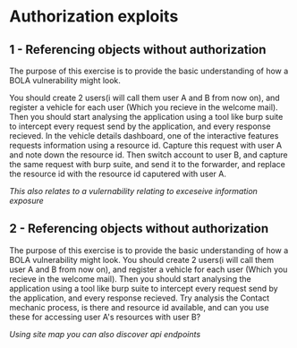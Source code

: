 # Authorization exploits

## 1 - Referencing objects without authorization
The purpose of this exercise is to provide the basic understanding of how a BOLA vulnerability might look.
  
You should create 2 users(i will call them user A and B from now on), and register a vehicle for each user (Which you recieve in the welcome mail).
Then you should start analysing the application using a tool like burp suite to intercept every request send by the application, and every response 
recieved. In the vehicle details dashboard, one of the interactive features requests information using a resource id. Capture this request with 
user A and note down the resource id. Then switch account to user B, and capture the same request with burp suite, and send it to the forwarder, 
and replace the resource id with the resource id caputered with user A.

_This also relates to a vulernability relating to exceseive information exposure_


## 2 - Referencing objects without authorization
The purpose of this exercise is to provide the basic understanding of how a BOLA vulnerability might look.
You should create 2 users(i will call them user A and B from now on), and register a vehicle for each user (Which you recieve in the welcome mail).
Then you should start analysing the application using a tool like burp suite to intercept every request send by the application, and every response 
recieved. Try analysis the Contact mechanic process, is there and resource id available,
and can you use these for accessing user A's resources with user B?

_Using site map you can also discover api endpoints_